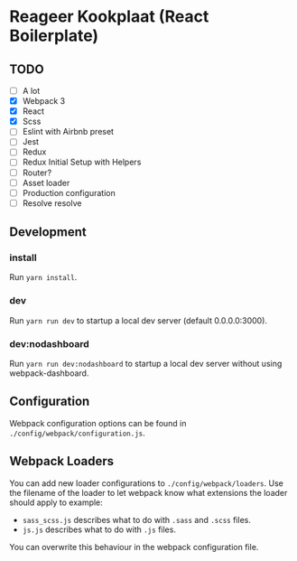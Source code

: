 # Reageer Kookplaat (React Boilerplate)

## TODO
- [ ] A lot
- [x] Webpack 3
- [x] React
- [x] Scss
- [ ] Eslint with Airbnb preset
- [ ] Jest
- [ ] Redux
- [ ] Redux Initial Setup with Helpers
- [ ] Router?
- [ ] Asset loader
- [ ] Production configuration
- [ ] Resolve resolve

## Development

### install
Run `yarn install`.

### dev
Run `yarn run dev` to startup a local dev server (default 0.0.0.0:3000).

### dev:nodashboard
Run `yarn run dev:nodashboard` to startup a local dev server without using webpack-dashboard.


## Configuration
Webpack configuration options can be found in `./config/webpack/configuration.js`.

## Webpack Loaders
You can add new loader configurations to `./config/webpack/loaders`.
Use the filename of the loader to let webpack know what extensions the loader should apply to
example:
- `sass_scss.js` describes what to do with `.sass` and `.scss` files.
- `js.js` describes what to do with `.js` files.

You can overwrite this behaviour in the webpack configuration file.
